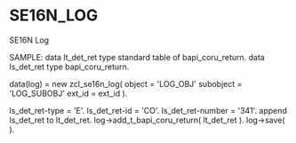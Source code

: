 # SE16N_LOG
SE16N Log

SAMPLE:
data lt_det_ret type standard table of bapi_coru_return.
data ls_det_ret type bapi_coru_return.

data(log) = new zcl_se16n_log(
  object      = 'LOG_OBJ'
  subobject   = 'LOG_SUBOBJ'
  ext_id      = ext_id
  ).
  
  ls_det_ret-type = 'E'.
  ls_det_ret-id = 'CO'.
  ls_det_ret-number = '341'.
  append ls_det_ret to lt_det_ret.
  log->add_t_bapi_coru_return( lt_det_ret ).
  log->save( ).
